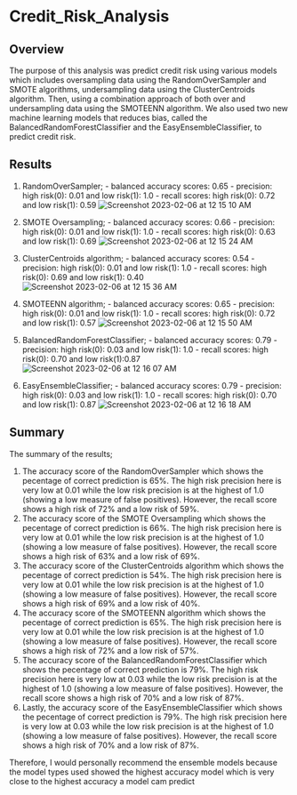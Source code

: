 # Credit_Risk_Analysis

## Overview
The purpose of this analysis was predict credit risk using various models which includes oversampling data using the RandomOverSampler and SMOTE algorithms, undersampling data using the ClusterCentroids algorithm. Then, using a combination approach of both over and undersampling data using the SMOTEENN algorithm. We also used two new machine learning models that reduces bias, called the BalancedRandomForestClassifier and the EasyEnsembleClassifier, to predict credit risk.


## Results
1. RandomOverSampler; - balanced accuracy scores: 0.65
                      - precision: high risk(0): 0.01 and low risk(1): 1.0
                      - recall scores: high risk(0): 0.72 and low risk(1): 0.59
  ![Screenshot 2023-02-06 at 12 15 10 AM](https://user-images.githubusercontent.com/109382758/216889659-0a7c4b71-5dfd-4c85-8a8e-42ca8f8dc611.png)

                     
2. SMOTE Oversampling; - balanced accuracy scores: 0.66
                       - precision: high risk(0): 0.01 and low risk(1): 1.0
                       - recall scores: high risk(0): 0.63 and low risk(1): 0.69
 ![Screenshot 2023-02-06 at 12 15 24 AM](https://user-images.githubusercontent.com/109382758/216889610-b7f56ea5-9a53-4522-9fc7-5b42bc33a465.png)
                                       
3. ClusterCentroids algorithm; - balanced accuracy scores: 0.54
                               - precision: high risk(0): 0.01 and low risk(1): 1.0
                               - recall scores: high risk(0): 0.69 and low risk(1): 0.40
 ![Screenshot 2023-02-06 at 12 15 36 AM](https://user-images.githubusercontent.com/109382758/216889549-acafec1d-b6e5-42f3-995f-d36326f672c6.png)

                     
4. SMOTEENN algorithm; - balanced accuracy scores: 0.65
                       - precision: high risk(0): 0.01 and low risk(1): 1.0
                       - recall scores: high risk(0): 0.72 and low risk(1): 0.57
  ![Screenshot 2023-02-06 at 12 15 50 AM](https://user-images.githubusercontent.com/109382758/216889520-74799e70-41f1-4ee1-ac17-d07694be679f.png)

                    
5. BalancedRandomForestClassifier; - balanced accuracy scores: 0.79
                                   - precision: high risk(0): 0.03 and low risk(1): 1.0
                                   - recall scores: high risk(0): 0.70 and low risk(1):0.87
  ![Screenshot 2023-02-06 at 12 16 07 AM](https://user-images.githubusercontent.com/109382758/216889473-87b0faea-2922-4fd7-b2f1-5cddd8880682.png)

                      
6. EasyEnsembleClassifier; - balanced accuracy scores: 0.79
                           - precision: high risk(0): 0.03 and low risk(1): 1.0
                           - recall scores: high risk(0): 0.70 and low risk(1): 0.87
![Screenshot 2023-02-06 at 12 16 18 AM](https://user-images.githubusercontent.com/109382758/216889430-9b563a49-64cc-488a-8781-ec13aeeabc2b.png)



## Summary

The summary of the results;
1. The accuracy score of the RandomOverSampler which shows the pecentage of correct prediction is 65%. The high risk precision here is very low at 0.01 while the low risk precision is at the highest of 1.0 (showing a low measure of false positives). However, the recall score shows a high risk of 72% and a low risk of 59%.
2. The accuracy score of the SMOTE Oversampling which shows the pecentage of correct prediction is 66%. The high risk precision here is very low at 0.01 while the low risk precision is at the highest of 1.0 (showing a low measure of false positives). However, the recall score shows a high risk of 63% and a low risk of 69%.
3. The accuracy score of the ClusterCentroids algorithm which shows the pecentage of correct prediction is 54%. The high risk precision here is very low at 0.01 while the low risk precision is at the highest of 1.0 (showing a low measure of false positives). However, the recall score shows a high risk of 69% and a low risk of 40%.
4. The accuracy score of the SMOTEENN algorithm which shows the pecentage of correct prediction is 65%. The high risk precision here is very low at 0.01 while the low risk precision is at the highest of 1.0 (showing a low measure of false positives). However, the recall score shows a high risk of 72% and a low risk of 57%.
5. The accuracy score of the BalancedRandomForestClassifier which shows the pecentage of correct prediction is 79%. The high risk precision here is very low at 0.03 while the low risk precision is at the highest of 1.0 (showing a low measure of false positives). However, the recall score shows a high risk of 70% and a low risk of 87%.
6. Lastly, the accuracy score of the EasyEnsembleClassifier which shows the pecentage of correct prediction is 79%. The high risk precision here is very low at 0.03 while the low risk precision is at the highest of 1.0 (showing a low measure of false positives). However, the recall score shows a high risk of 70% and a low risk of 87%.

Therefore, I would personally recommend the ensemble models because the model types used showed the highest accuracy model which is very close to the highest accuracy a model cam predict
